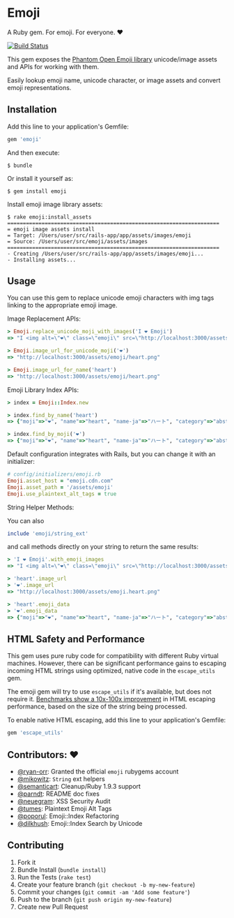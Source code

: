 # Emoji

A Ruby gem. For emoji. For everyone. :heart:

[![Build Status](https://travis-ci.org/steveklabnik/emoji.svg?branch=master)](https://travis-ci.org/steveklabnik/emoji)

This gem exposes the [Phantom Open Emoji library](https://github.com/Genshin/PhantomOpenEmoji) unicode/image assets and APIs for working with them.

Easily lookup emoji name, unicode character, or image assets and convert emoji representations.

## Installation

Add this line to your application's Gemfile:

```ruby
gem 'emoji'
```

And then execute:

    $ bundle

Or install it yourself as:

    $ gem install emoji
    
Install emoji image library assets:

    $ rake emoji:install_assets
    ====================================================================
    = emoji image assets install
    = Target: /Users/user/src/rails-app/app/assets/images/emoji
    = Source: /Users/user/src/emoji/assets/images
    ====================================================================
    - Creating /Users/user/src/rails-app/app/assets/images/emoji...
    - Installing assets...

## Usage

You can use this gem to replace unicode emoji characters with img tags linking to the appropriate emoji image.

Image Replacement APIs:

```ruby
> Emoji.replace_unicode_moji_with_images('I ❤ Emoji')
=> "I <img alt=\"❤\" class=\"emoji\" src=\"http://localhost:3000/assets/emoji/heart.png\"> Emoji"

> Emoji.image_url_for_unicode_moji('❤')
=> "http://localhost:3000/assets/emoji/heart.png"

> Emoji.image_url_for_name('heart')
=> "http://localhost:3000/assets/emoji/heart.png"
```

Emoji Library Index APIs:

```ruby
> index = Emoji::Index.new

> index.find_by_name('heart')
=> {"moji"=>"❤", "name"=>"heart", "name-ja"=>"ハート", "category"=>"abstract", "unicode"=>"2764"}

> index.find_by_moji('❤')
=> {"moji"=>"❤", "name"=>"heart", "name-ja"=>"ハート", "category"=>"abstract", "unicode"=>"2764"}
```
Default configuration integrates with Rails, but you can change it with an initializer:
   
```ruby 
# config/initializers/emoji.rb
Emoji.asset_host = "emoji.cdn.com"
Emoji.asset_path = '/assets/emoji'
Emoji.use_plaintext_alt_tags = true
```

String Helper Methods:

You can also 

```ruby
include 'emoji/string_ext'
```

and call methods directly on your string to return the same results:

```ruby
> 'I ❤ Emoji'.with_emoji_images
=> "I <img alt=\"❤\" class=\"emoji\" src=\"http://localhost:3000/assets/emoji/heart.png\"> Emoji"

> 'heart'.image_url
> '❤'.image_url
=> "http://localhost:3000/assets/emoji.heart.png"

> 'heart'.emoji_data
> '❤'.emoji_data
=> {"moji"=>"❤", "name"=>"heart", "name-ja"=>"ハート", "category"=>"abstract", "unicode"=>"2764"}
```

## HTML Safety and Performance

This gem uses pure ruby code for compatibility with different Ruby virtual machines.  However, there can be significant performance gains to escaping incoming HTML strings using optimized, native code in the `escape_utils` gem.

The emoji gem will try to use `escape_utils` if it's available, but does not require it.  [Benchmarks show a 10x-100x improvement](https://gist.github.com/wpeterson/c851be471bd91868716c) in HTML escaping performance, based on the size of the string being processed.

To enable native HTML escaping, add this line to your application's Gemfile:

```ruby
gem 'escape_utils'
```
## Contributors: :heart:

* [@ryan-orr](https://github.com/ryan-orr): Granted the official `emoji` rubygems account
* [@mikowitz](https://github.com/mikowitz): `String` ext helpers
* [@semanticart](https://github.com/semanticart): Cleanup/Ruby 1.9.3 support
* [@parndt](https://github.com/parndt): README doc fixes
* [@neuegram](https://github.com/neuegram): XSS Security Audit
* [@tumes](https://github.com/tumes): Plaintext Emoji Alt Tags
* [@poporul](https://github.com/poporul): Emoji::Index Refactoring
* [@dilkhush](https://github.com/dilkhush): Emoji::Index Search by Unicode

## Contributing

1. Fork it
2. Bundle Install (`bundle install`)
3. Run the Tests (`rake test`)
2. Create your feature branch (`git checkout -b my-new-feature`)
3. Commit your changes (`git commit -am 'Add some feature'`)
4. Push to the branch (`git push origin my-new-feature`)
5. Create new Pull Request
